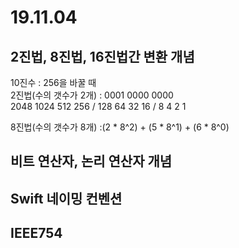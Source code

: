 # 19.11.04

## 2진법, 8진법, 16진법간 변환 개념

10진수 : 256을 바꿀 때<br>
2진법(수의 갯수가 2개) : 0001 0000 0000<br>
2048 1024 512 256 / 128 64 32 16 / 8 4 2 1

8진법(수의 갯수가 8개) :(2 * 8^2) + (5 * 8^1) + (6 * 8^0)

## 비트 연산자, 논리 연산자 개념

## Swift 네이밍 컨벤션

## IEEE754